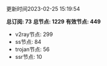 更新时间2023-02-25 15:19:54

**总订阅: 73**
**总节点: 1229**
**有效节点: 449**
- v2ray节点: 299
- ss节点: 84
- trojan节点: 56
- ssr节点: 10
